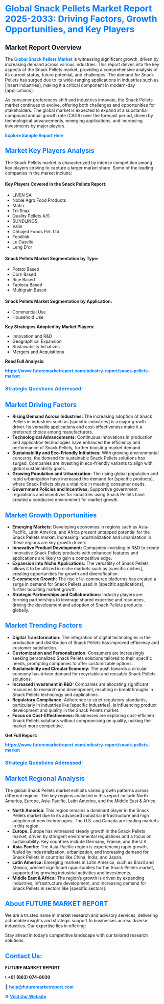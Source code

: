 <h1 style="color: #007BFF;">Global Snack Pellets Market Report 2025-2033: Driving Factors, Growth Opportunities, and Key Players</h1>

<section id="overview">
<h2>Market Report Overview</h2>
<p>The <a href="https://www.futuremarketreport.com/industry-report/snack-pellets-market" style="color: #007BFF; text-decoration: none;"><strong>Global Snack Pellets Market</strong></a> is witnessing significant growth, driven by increasing demand across various industries. This report delves into the key aspects of the Snack Pellets market, providing a comprehensive analysis of its current status, future potential, and challenges. The demand for Snack Pellets has surged due to its wide-ranging applications in industries such as [insert industries], making it a critical component in modern-day [applications].</p>
<p>As consumer preferences shift and industries innovate, the Snack Pellets market continues to evolve, offering both challenges and opportunities for stakeholders. The global market is expected to expand at a substantial compound annual growth rate (CAGR) over the forecast period, driven by technological advancements, emerging applications, and increasing investments by major players.</p>
</section>

<section id="overview">
<p><a href="https://www.futuremarketreport.com/request-sample/reportId=107318" style="color: #007BFF; text-decoration: none;"><strong>Explore Sample Report Here</strong></a></p>
</section>

<section id="key-players">
<h2 style="color: #007BFF;">Market Key Players Analysis</h2>
<p>The Snack Pellets market is characterized by intense competition among key players striving to capture a larger market share. Some of the leading companies in the market include:</p>
<h4>Key Players Covered in the Snack Pellets Report:</h4>
<ul><li>LIVEN SA</li><li>Noble Agro Food Products</li><li>Mafin</li><li>Tri-Snax</li><li>Quality Pellets A/S</li><li>SUNDLINGS</li><li>Valin</li><li>Chhajed Foods Pvt. Ltd.</li><li>Foodlink</li><li>Le Caselle</li><li>Leng D&#039;or</li></ul>
<h4>Snack Pellets Market Segmentation by Type:</h4>
<ul><li>Potato Based</li><li>Corn Based</li><li>Rice Based</li><li>Tapioca Based</li><li>Multigrain Based</li></ul>

<h4>Snack Pellets Market Segmentation by Application:</h4>
<ul><li>Commercial Use</li><li>Household Use</li></ul>
<p><strong>Key Strategies Adopted by Market Players:</strong></p>
<ul>
<li>Innovation and R&D</li>
<li>Geographical Expansion</li>
<li>Sustainability Initiatives</li>
<li>Mergers and Acquisitions</li>
</ul>
</section>

<section>
<p><strong>Read Full Analysis: </strong></p><a href="https://www.futuremarketreport.com/industry-report/snack-pellets-market" style="color: #007BFF; text-decoration: none;"><strong>https://www.futuremarketreport.com/industry-report/snack-pellets-market</strong></a>
<h3 style="color: #007BFF;">Strategic Questions Addressed:</h3>
</section>

<section id="driving-factors">
<h2 style="color: #007BFF;">Market Driving Factors</h2>
<ul>
<li><strong>Rising Demand Across Industries:</strong> The increasing adoption of Snack Pellets in industries such as [specific industries] is a major growth driver. Its versatile applications and cost-effectiveness make it a preferred choice among manufacturers.</li>
<li><strong>Technological Advancements:</strong> Continuous innovations in production and application technologies have enhanced the efficiency and performance of Snack Pellets, further boosting market demand.</li>
<li><strong>Sustainability and Eco-Friendly Initiatives:</strong> With growing environmental concerns, the demand for sustainable Snack Pellets solutions has surged. Companies are investing in eco-friendly variants to align with global sustainability goals.</li>
<li><strong>Growing Population and Urbanization:</strong> The rising global population and rapid urbanization have increased the demand for [specific products], where Snack Pellets plays a vital role in meeting consumer needs.</li>
<li><strong>Government Policies and Incentives:</strong> Supportive government regulations and incentives for industries using Snack Pellets have created a conducive environment for market growth.</li>
</ul>
</section>

<section id="growth-opportunities">
<h2 style="color: #007BFF;">Market Growth Opportunities</h2>
<ul>
<li><strong>Emerging Markets:</strong> Developing economies in regions such as Asia-Pacific, Latin America, and Africa present untapped potential for the Snack Pellets market. Increasing industrialization and urbanization in these regions are key growth drivers.</li>
<li><strong>Innovative Product Development:</strong> Companies investing in R&D to create innovative Snack Pellets products with enhanced features and applications are likely to gain a competitive edge.</li>
<li><strong>Expansion into Niche Applications:</strong> The versatility of Snack Pellets allows it to be utilized in niche markets such as [specific niches], creating opportunities for growth and diversification.</li>
<li><strong>E-commerce Growth:</strong> The rise of e-commerce platforms has created a surge in demand for Snack Pellets used in [specific applications], further boosting market growth.</li>
<li><strong>Strategic Partnerships and Collaborations:</strong> Industry players are forming partnerships to leverage shared expertise and resources, driving the development and adoption of Snack Pellets products globally.</li>
</ul>
</section>

<section id="trending-factors">
<h2 style="color: #007BFF;">Market Trending Factors</h2>
<ul>
<li><strong>Digital Transformation:</strong> The integration of digital technologies in the production and distribution of Snack Pellets has improved efficiency and customer satisfaction.</li>
<li><strong>Customization and Personalization:</strong> Consumers are increasingly seeking personalized Snack Pellets solutions tailored to their specific needs, prompting companies to offer customizable options.</li>
<li><strong>Sustainability and Circular Economy:</strong> The push towards a circular economy has driven demand for recyclable and reusable Snack Pellets solutions.</li>
<li><strong>Increased Investment in R&D:</strong> Companies are allocating significant resources to research and development, resulting in breakthroughs in Snack Pellets technology and applications.</li>
<li><strong>Regulatory Compliance:</strong> Adherence to strict regulatory standards, particularly in industries like [specific industries], is influencing product development and quality in the Snack Pellets market.</li>
<li><strong>Focus on Cost-Effectiveness:</strong> Businesses are exploring cost-efficient Snack Pellets solutions without compromising on quality, making the market more competitive.</li>
</ul>
</section>

<section>
<p><strong>Get Full Report: </strong></p><a href="https://www.futuremarketreport.com/industry-report/snack-pellets-market" style="color: #007BFF; text-decoration: none;"><strong>https://www.futuremarketreport.com/industry-report/snack-pellets-market</strong></a>
<h3 style="color: #007BFF;">Strategic Questions Addressed:</h3>
</section>


<section id="regional-analysis">
<h2 style="color: #007BFF;">Market Regional Analysis</h2>
<p>The global Snack Pellets market exhibits varied growth patterns across different regions. The key regions analyzed in this report include North America, Europe, Asia-Pacific, Latin America, and the Middle East & Africa:</p>
<ul>
<li><strong>North America:</strong> This region remains a dominant player in the Snack Pellets market due to its advanced industrial infrastructure and high adoption of new technologies. The U.S. and Canada are leading markets in this region.</li>
<li><strong>Europe:</strong> Europe has witnessed steady growth in the Snack Pellets market, driven by stringent environmental regulations and a focus on sustainability. Key countries include Germany, France, and the U.K.</li>
<li><strong>Asia-Pacific:</strong> The Asia-Pacific region is experiencing rapid growth, fueled by industrialization, urbanization, and increasing demand for Snack Pellets in countries like China, India, and Japan.</li>
<li><strong>Latin America:</strong> Emerging markets in Latin America, such as Brazil and Mexico, present significant opportunities for the Snack Pellets market, supported by growing industrial activities and investments.</li>
<li><strong>Middle East & Africa:</strong> The region’s growth is driven by expanding industries, infrastructure development, and increasing demand for Snack Pellets in sectors like [specific sectors].</li>
</ul>
</section>

<footer>
<h2 style="color: #007BFF;">About FUTURE MARKET REPORT</h2>
<p>We are a trusted name in market research and advisory services, delivering actionable insights and strategic support to businesses across diverse industries. Our expertise lies in offering:</p>

<p>Stay ahead in today’s competitive landscape with our tailored research solutions.</p>

<h2 style="color: #007BFF;">Contact Us:</h2>
<p><strong>FUTURE MARKET REPORT</strong></p>
<p>📞 <strong>+91 (883) 074-8030</strong></p>
<p>📧 <strong><a href="mailto:help@futuremarketreport.com" style="color: #007BFF;">help@futuremarketreport.com</a></strong></p>
<p>🌐 <strong><a href="https://www.futuremarketreport.com/" style="color: #007BFF;">Visit Our Website</a></strong></p>
</footer>